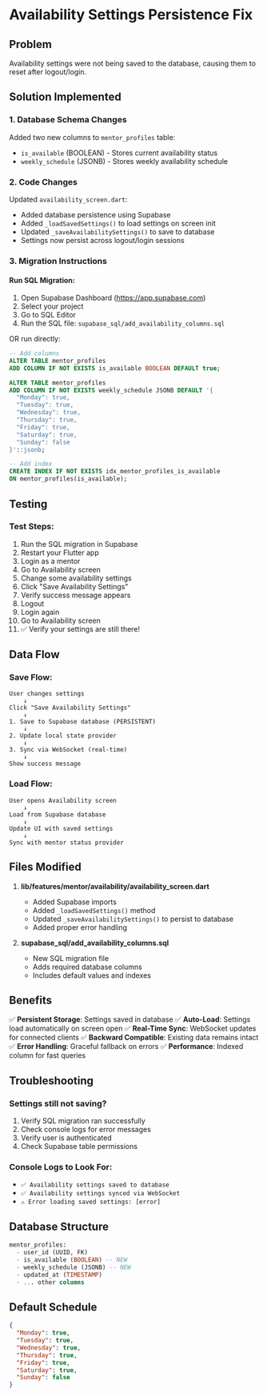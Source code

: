 # Availability Settings Persistence Fix

## Problem
Availability settings were not being saved to the database, causing them to reset after logout/login.

## Solution Implemented

### 1. Database Schema Changes
Added two new columns to `mentor_profiles` table:
- `is_available` (BOOLEAN) - Stores current availability status
- `weekly_schedule` (JSONB) - Stores weekly availability schedule

### 2. Code Changes
Updated `availability_screen.dart`:
- Added database persistence using Supabase
- Added `_loadSavedSettings()` to load settings on screen init
- Updated `_saveAvailabilitySettings()` to save to database
- Settings now persist across logout/login sessions

### 3. Migration Instructions

#### Run SQL Migration:
1. Open Supabase Dashboard (https://app.supabase.com)
2. Select your project
3. Go to SQL Editor
4. Run the SQL file: `supabase_sql/add_availability_columns.sql`

OR run directly:
```sql
-- Add columns
ALTER TABLE mentor_profiles 
ADD COLUMN IF NOT EXISTS is_available BOOLEAN DEFAULT true;

ALTER TABLE mentor_profiles 
ADD COLUMN IF NOT EXISTS weekly_schedule JSONB DEFAULT '{
  "Monday": true,
  "Tuesday": true,
  "Wednesday": true,
  "Thursday": true,
  "Friday": true,
  "Saturday": true,
  "Sunday": false
}'::jsonb;

-- Add index
CREATE INDEX IF NOT EXISTS idx_mentor_profiles_is_available 
ON mentor_profiles(is_available);
```

## Testing

### Test Steps:
1. Run the SQL migration in Supabase
2. Restart your Flutter app
3. Login as a mentor
4. Go to Availability screen
5. Change some availability settings
6. Click "Save Availability Settings"
7. Verify success message appears
8. Logout
9. Login again
10. Go to Availability screen
11. ✅ Verify your settings are still there!

## Data Flow

### Save Flow:
```
User changes settings
    ↓
Click "Save Availability Settings"
    ↓
1. Save to Supabase database (PERSISTENT)
    ↓
2. Update local state provider
    ↓
3. Sync via WebSocket (real-time)
    ↓
Show success message
```

### Load Flow:
```
User opens Availability screen
    ↓
Load from Supabase database
    ↓
Update UI with saved settings
    ↓
Sync with mentor status provider
```

## Files Modified

1. **lib/features/mentor/availability/availability_screen.dart**
   - Added Supabase imports
   - Added `_loadSavedSettings()` method
   - Updated `_saveAvailabilitySettings()` to persist to database
   - Added proper error handling

2. **supabase_sql/add_availability_columns.sql**
   - New SQL migration file
   - Adds required database columns
   - Includes default values and indexes

## Benefits

✅ **Persistent Storage**: Settings saved in database
✅ **Auto-Load**: Settings load automatically on screen open
✅ **Real-Time Sync**: WebSocket updates for connected clients
✅ **Backward Compatible**: Existing data remains intact
✅ **Error Handling**: Graceful fallback on errors
✅ **Performance**: Indexed column for fast queries

## Troubleshooting

### Settings still not saving?
1. Verify SQL migration ran successfully
2. Check console logs for error messages
3. Verify user is authenticated
4. Check Supabase table permissions

### Console Logs to Look For:
- `✅ Availability settings saved to database`
- `✅ Availability settings synced via WebSocket`
- `⚠️ Error loading saved settings: [error]`

## Database Structure

```sql
mentor_profiles:
  - user_id (UUID, FK)
  - is_available (BOOLEAN) -- NEW
  - weekly_schedule (JSONB) -- NEW
  - updated_at (TIMESTAMP)
  - ... other columns
```

## Default Schedule
```json
{
  "Monday": true,
  "Tuesday": true,
  "Wednesday": true,
  "Thursday": true,
  "Friday": true,
  "Saturday": true,
  "Sunday": false
}
```
